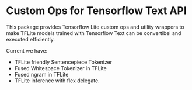 # Custom Ops for Tensorflow Text API

This package provides Tensorflow Lite custom ops and utility wrappers to make
TFLite models trained with Tensorflow Text can be convertibel and executed
efficiently.

Current we have:
* TFLite friendly Sentencepiece Tokenizer
* Fused Whitespace Tokenizer in TFLite
* Fused ngram in TFLite
* TFLite inference with flex delegate.
